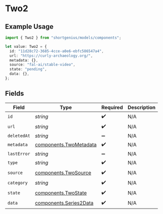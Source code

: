 # Two2

## Example Usage

```typescript
import { Two2 } from "shortgenius/models/components";

let value: Two2 = {
  id: "11d28c72-3685-4cce-a0e6-ebfc586547a4",
  url: "https://curly-archaeology.org/",
  metadata: {},
  source: "fal-ai/stable-video",
  state: "pending",
  data: {},
};
```

## Fields

| Field                                                            | Type                                                             | Required                                                         | Description                                                      |
| ---------------------------------------------------------------- | ---------------------------------------------------------------- | ---------------------------------------------------------------- | ---------------------------------------------------------------- |
| `id`                                                             | *string*                                                         | :heavy_check_mark:                                               | N/A                                                              |
| `url`                                                            | *string*                                                         | :heavy_check_mark:                                               | N/A                                                              |
| `deletedAt`                                                      | *string*                                                         | :heavy_minus_sign:                                               | N/A                                                              |
| `metadata`                                                       | [components.TwoMetadata](../../models/components/twometadata.md) | :heavy_check_mark:                                               | N/A                                                              |
| `lastError`                                                      | *string*                                                         | :heavy_minus_sign:                                               | N/A                                                              |
| `type`                                                           | *string*                                                         | :heavy_check_mark:                                               | N/A                                                              |
| `source`                                                         | [components.TwoSource](../../models/components/twosource.md)     | :heavy_check_mark:                                               | N/A                                                              |
| `category`                                                       | *string*                                                         | :heavy_check_mark:                                               | N/A                                                              |
| `state`                                                          | [components.TwoState](../../models/components/twostate.md)       | :heavy_check_mark:                                               | N/A                                                              |
| `data`                                                           | [components.Series2Data](../../models/components/series2data.md) | :heavy_check_mark:                                               | N/A                                                              |